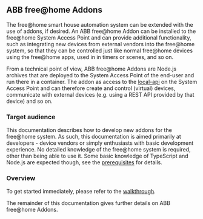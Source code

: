 ## ABB free@home Addons

The free@home smart house automation system can be extended with the use of addons, if desired.
An ABB free@home Addon can be installed to the free@home System Access Point and can provide additional
functionality, such as integrating new devices from external vendors into the free@home system, so
that they can be controlled just like normal free@home devices using the free@home apps, used in in
timers or scenes, and so on.

From a technical point of view, ABB free@home Addons are Node.js archives that are deployed to the
System Access Point of the end-user and run there in a container. The addon as access to the
[local-api](https://developer.eu.mybuildings.abb.com/fah_local/) on the System Access Point and can
therefore create and control (virtual) devices, communicate with external devices (e.g. using a
REST API provided by that device) and so on.

### Target audience

This documentation describes how to develop new addons for the free@home system. As such, this documentation is aimed primarily at developers - device vendors or simply enthusiasts with basic development experience.
No detailed knowledge of the free@home system is required, other than being able to use it. Some basic knowledge of TypeScript and Node.js are expected though, see the [prerequisites](Prerequisites) for details.

### Overview

To get started immediately, please refer to the [walkthrough](Getting-started).

The remainder of this documentation gives further details on ABB free@home Addons.